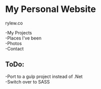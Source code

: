 My Personal Website
====================
rylew.co

-My Projects <br/>
-Places I've been <br/>
-Photos <br/>
-Contact


ToDo:
--------
-Port to a gulp project instead of .Net <br/>
-Switch over to SASS
